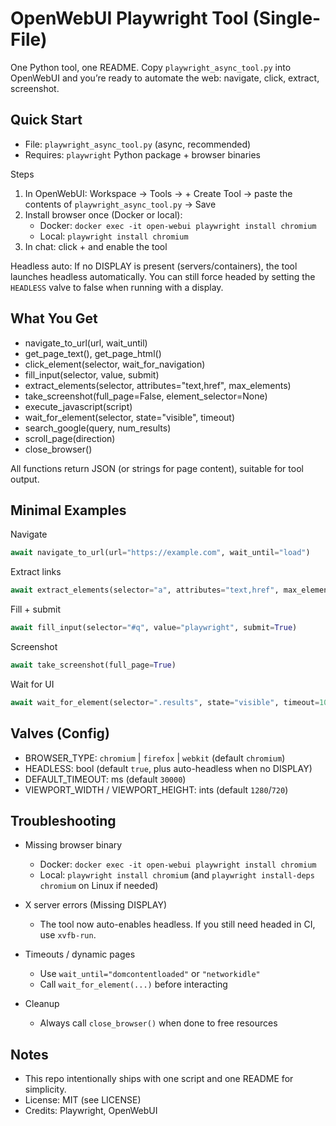 # OpenWebUI Playwright Tool (Single-File)

One Python tool, one README. Copy `playwright_async_tool.py` into OpenWebUI and you’re ready to automate the web: navigate, click, extract, screenshot.

## Quick Start

- File: `playwright_async_tool.py` (async, recommended)
- Requires: `playwright` Python package + browser binaries

Steps
1) In OpenWebUI: Workspace → Tools → + Create Tool → paste the contents of `playwright_async_tool.py` → Save
2) Install browser once (Docker or local):
   - Docker: `docker exec -it open-webui playwright install chromium`
   - Local: `playwright install chromium`
3) In chat: click + and enable the tool

Headless auto: If no DISPLAY is present (servers/containers), the tool launches headless automatically. You can still force headed by setting the `HEADLESS` valve to false when running with a display.

## What You Get

- navigate_to_url(url, wait_until)
- get_page_text(), get_page_html()
- click_element(selector, wait_for_navigation)
- fill_input(selector, value, submit)
- extract_elements(selector, attributes="text,href", max_elements)
- take_screenshot(full_page=False, element_selector=None)
- execute_javascript(script)
- wait_for_element(selector, state="visible", timeout)
- search_google(query, num_results)
- scroll_page(direction)
- close_browser()

All functions return JSON (or strings for page content), suitable for tool output.

## Minimal Examples

Navigate
```python
await navigate_to_url(url="https://example.com", wait_until="load")
```

Extract links
```python
await extract_elements(selector="a", attributes="text,href", max_elements=5)
```

Fill + submit
```python
await fill_input(selector="#q", value="playwright", submit=True)
```

Screenshot
```python
await take_screenshot(full_page=True)
```

Wait for UI
```python
await wait_for_element(selector=".results", state="visible", timeout=10000)
```

## Valves (Config)

- BROWSER_TYPE: `chromium` | `firefox` | `webkit` (default `chromium`)
- HEADLESS: bool (default `true`, plus auto-headless when no DISPLAY)
- DEFAULT_TIMEOUT: ms (default `30000`)
- VIEWPORT_WIDTH / VIEWPORT_HEIGHT: ints (default `1280`/`720`)

## Troubleshooting

- Missing browser binary
  - Docker: `docker exec -it open-webui playwright install chromium`
  - Local: `playwright install chromium` (and `playwright install-deps chromium` on Linux if needed)

- X server errors (Missing DISPLAY)
  - The tool now auto-enables headless. If you still need headed in CI, use `xvfb-run`.

- Timeouts / dynamic pages
  - Use `wait_until="domcontentloaded"` or `"networkidle"`
  - Call `wait_for_element(...)` before interacting

- Cleanup
  - Always call `close_browser()` when done to free resources

## Notes

- This repo intentionally ships with one script and one README for simplicity.
- License: MIT (see LICENSE)
- Credits: Playwright, OpenWebUI
